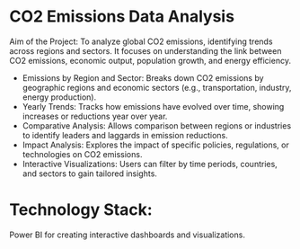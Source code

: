 # CO2 Emissions Data Analysis
Aim of the Project: To analyze global CO2 emissions, identifying trends across regions and sectors. It focuses on understanding the link between CO2 emissions, economic output, population growth, and energy efficiency.
- Emissions by Region and Sector: Breaks down CO2 emissions by geographic regions and economic sectors (e.g., transportation, industry, energy production).
- Yearly Trends: Tracks how emissions have evolved over time, showing increases or reductions year over year.
- Comparative Analysis: Allows comparison between regions or industries to identify leaders and laggards in emission reductions.
- Impact Analysis: Explores the impact of specific policies, regulations, or technologies on CO2 emissions.
- Interactive Visualizations: Users can filter by time periods, countries, and sectors to gain tailored insights.
  
# Technology Stack:
Power BI for creating interactive dashboards and visualizations.
